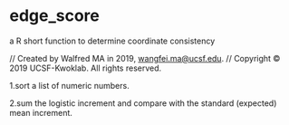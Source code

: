 # edge_score
a R short function to determine coordinate consistency

//  Created by Walfred MA in 2019, wangfei.ma@ucsf.edu.
//  Copyright © 2019 UCSF-Kwoklab. All rights reserved.

1.sort a list of numeric numbers.

2.sum the logistic increment and compare with the standard (expected) mean increment.

